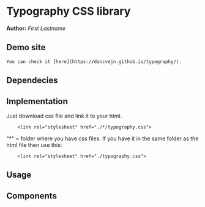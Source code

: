 # Typography CSS library
**Author:** *First Lastname*
## Demo site
    You can check it [here](https://dancvejn.github.io/typography/).
## Dependecies

## Implementation
Just download css file and link it to your html.
```
    <link rel="stylesheet" href="./*/typography.css">
```
"*" = folder where you have css files.
If you have it in the same folder as the html file then use this: 
```
    <link rel="stylesheet" href="./typography.css"> 
```
## Usage

## Components
